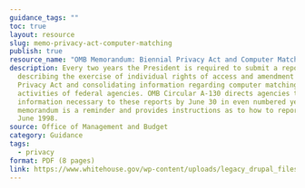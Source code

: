 ```yaml
---
guidance_tags: ""
toc: true
layout: resource
slug: memo-privacy-act-computer-matching
publish: true
resource_name: "OMB Memorandum: Biennial Privacy Act and Computer Matching Reports"
description: Every two years the President is required to submit a report
  describing the exercise of individual rights of access and amendment under the
  Privacy Act and consolidating information regarding computer matching
  activities of federal agencies. OMB Circular A-130 directs agencies to submit
  information necessary to these reports by June 30 in even numbered years. This
  memorandum is a reminder and provides instructions as to how to report. Dated
  June 1998.
source: Office of Management and Budget
category: Guidance
tags:
  - privacy
format: PDF (8 pages)
link: https://www.whitehouse.gov/wp-content/uploads/legacy_drupal_files/omb/inforeg/inforeg/Datacall.pdf
---
```

